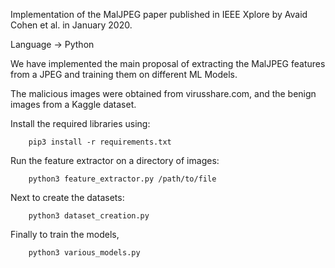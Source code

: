 Implementation of the MalJPEG paper published in IEEE Xplore by Avaid Cohen et al. in January 2020.

Language -> Python

We have implemented the main proposal of extracting the MalJPEG features from a JPEG and training them on different ML Models.

The malicious images were obtained from virusshare.com, and the benign images from a Kaggle dataset.

Install the required libraries using:

        pip3 install -r requirements.txt

Run the feature extractor on a directory of images:

        python3 feature_extractor.py /path/to/file

Next to create the datasets:

        python3 dataset_creation.py

Finally to train the models, 

        python3 various_models.py
